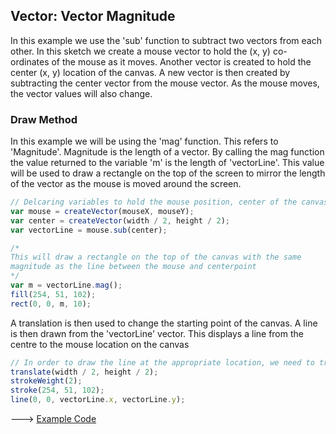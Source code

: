## Vector: Vector Magnitude

In this example we use the 'sub' function to subtract two vectors from each other.
In this sketch we create a mouse vector to hold the (x, y) co-ordinates of the
mouse as it moves. Another vector is created to hold the center (x, y) location
of the canvas. A new vector is then created by subtracting the center vector from the
mouse vector. As the mouse moves, the vector values will also change.

### Draw Method

In this example we will be using the 'mag' function. This refers to 'Magnitude'.
Magnitude is the length of a vector. By calling the mag function the value returned
to the variable 'm' is the length of 'vectorLine'. This value will be used to draw
a rectangle on the top of the screen to mirror the length of the vector as the mouse
is moved around the screen.

```js
// Delcaring variables to hold the mouse position, center of the canvas and the difference between them
var mouse = createVector(mouseX, mouseY);
var center = createVector(width / 2, height / 2);
var vectorLine = mouse.sub(center);

/*
This will draw a rectangle on the top of the canvas with the same
magnitude as the line between the mouse and centerpoint
*/
var m = vectorLine.mag();
fill(254, 51, 102);
rect(0, 0, m, 10);
```

A translation is then used to change the starting point of the canvas. A line is then
drawn from the 'vectorLine' vector. This displays a line from the centre to the mouse
location on the canvas

```js
// In order to draw the line at the appropriate location, we need to translate the line to be drawn
translate(width / 2, height / 2);
strokeWeight(2);
stroke(254, 51, 102);
line(0, 0, vectorLine.x, vectorLine.y);
```

\---> [Example Code](https://cilliantighe.github.io/Interactive_Graphics_P5/02_vectors/21_Vector_Magnitude/)
